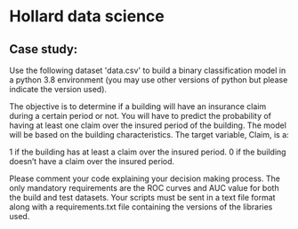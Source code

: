 # Hollard data science

## Case study:
Use the following dataset 'data.csv' to build a binary classification model in a python 3.8 environment (you may use other versions of python but please indicate the version used).

The objective is to determine if a building will have an insurance claim during a certain period or not. You will have to predict the probability of having at least one claim over the insured period of the building. The model will be based on the building characteristics. The target variable, Claim, is a:

1 if the building has at least a claim over the insured period.
0 if the building doesn’t have a claim over the insured period.

Please comment your code explaining your decision making process. The only mandatory requirements are the ROC curves and AUC value for both the build and test datasets.
Your scripts must be sent in a text file format along with a requirements.txt file containing the versions of the libraries used.

